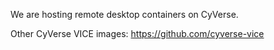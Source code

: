 We are hosting remote desktop containers on CyVerse.

Other CyVerse VICE images: https://github.com/cyverse-vice
